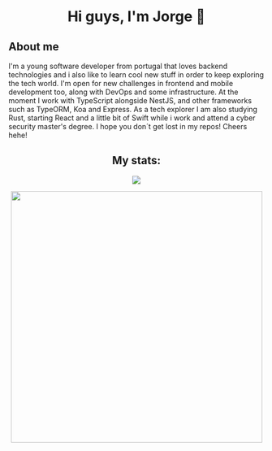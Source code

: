 <h1 style="border-bottom: none;" align="center"> Hi guys, I'm Jorge 👋</h1>

<h2>About me</h2>
<p>I'm a young software developer from portugal that loves backend technologies and i also like to learn cool new stuff in order to keep exploring the tech world. I'm open for new challenges in frontend and mobile development too, along with DevOps and some infrastructure.
At the moment I work with TypeScript alongside NestJS, and other frameworks such as TypeORM, Koa and Express. As a tech explorer I am also studying Rust, starting React and a little bit of Swift while i work and attend a cyber security master's degree. I hope you don´t get lost in my repos! Cheers hehe!</p>

<h2 style="border-bottom: none" align="center">My stats:</h2>

<p align="center">
  <img src="https://github-readme-stats.vercel.app/api?username=MoreiraJorge&count_private=true&theme=tokyonight"></img>
</p>
<p align="center">
  <img style="width: 495px" src="https://github-readme-stats.vercel.app/api/top-langs/?username=MoreiraJorge&layout=compact&hide=Makefile,html,Shell,C,C%2B%2B&theme=tokyonight"></img>
</p>
<!--
**MoreiraJorge/MoreiraJorge** is a ✨ _special_ ✨ repository because its `README.md` (this file) appears on your GitHub profile.

Here are some ideas to get you started:

- 🔭 I’m currently working on ...
- 🌱 I’m currently learning ...
- 👯 I’m looking to collaborate on ...
- 🤔 I’m looking for help with ...
- 💬 Ask me about ...
- 📫 How to reach me: ...
- 😄 Pronouns: ...
- ⚡ Fun fact: ...
  -->
